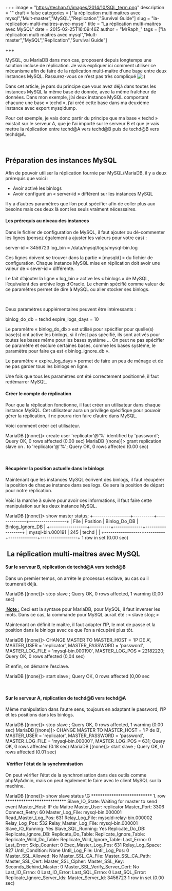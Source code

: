 +++
image = "https://techan.fr/images/2014/10/SQL_term.png"
description = ""
draft = false
categories = ["la réplication multi maitres avec mysql","Mult-master","MySQL","Replication","Survival Guide"]
slug = "la-replication-multi-maitres-avec-mysql"
title = "La réplication multi-maitres avec MySQL"
date = 2015-02-25T16:09:46Z
author = "MrRaph_"
tags = ["la réplication multi maitres avec mysql","Mult-master","MySQL","Replication","Survival Guide"]

+++


MySQL, ou MariaDB dans mon cas, proposent depuis longtemps une solution incluse de réplication. Je vais expliquer ici comment utiliser ce mécanisme afin de faire de la réplication multi-maitre d’une base entre deux instances MySQL. Rassurez-vous ce n’est pas très compliqué ![:)](http://blog.techan.fr/wp-includes/images/smilies/simple-smile.png)

Dans cet article, je pars du principe que vous avez déjà dans toutes les instances MySQL la même base de donnée, avec la même fraîcheur de données. Dans mon exemple, j’ai deux instance MySQL comportant chacune une base « techd », j’ai créé cette base dans ma deuxième instance avec export mysqldump.

Pour cet exemple, je vais donc partir du principe que ma base « techd » existait sur le serveur A, que je l’ai importé sur le serveur B et que je vais mettre la réplication entre techd@A vers techd@B puis de techd@B vers techd@A.

 


## Préparation des instances MySQL

Afin de pouvoir utiliser la réplication fournie par MySQL/MariaDB, il y a deux prérequis que voici :

- Avoir activé les binlogs
- Avoir configuré un « server-id » différent sur les instances MySQL

Il y a d’autres paramètres que l’on peut spécifier afin de coller plus aux besoins mais ces deux là sont les seuls vraiment nécessaires.

#### Les prérequis au niveau des instances

Dans le fichier de configuration de MySQL, il faut ajouter ou dé-commenter les lignes (pensez également a ajuster les valeurs pour votre cas) :

server-id = 3456723 log_bin = /data/mysql/logs/mysql-bin.log

Ces lignes doivent se trouver dans la partie « [mysqld] » du fichier de configuration. Chaque instance MySQL mise en réplication doit avoir une valeur de « sever-id » différente.

Le fait d’ajouter la ligne « log_bin » active les « binlogs » de MySQL, l’équivalent des archive logs d’Oracle. Le chemin spécifié comme valeur de ce paramètres permet de dire à MySQL ou aller stocker ses binlogs.

 

Deux paramètres supplémentaires peuvent être intéressants :

binlog_do_db = techd expire_logs_days = 10

Le paramètre « binlog_do_db » est utilisé pour spécifier pour quelle(s) base(s) ont active les binlogs, si il n’est pas spécifié, ils sont activés pour toutes les bases même pour les bases système … On peut ne pas spécifier ce paramètre et exclure certaines bases, comme les bases système, le paramètre pour faire ça est « binlog_ignore_db ».

Le paramètre « expire_log_days » permet de faire un peu de ménage et de ne pas garder tous les binlogs en ligne.

Une fois que tous les paramètres ont été correctement positionné, il faut redémarrer MySQL.

#### Créer le compte de réplication

Pour que la réplication fonctionne, il faut créer un utilisateur dans chaque instance MySQL. Cet utilisateur aura un privilège spécifique pour pouvoir gérer la réplication, il ne pourra rien faire d’autre dans MySQL.

Voici comment créer cet utilisateur.

MariaDB [(none)]> create user 'replicator'@'%' identified by 'password'; Query OK, 0 rows affected (0.00 sec) MariaDB [(none)]> grant replication slave on *.* to 'replicator'@'%'; Query OK, 0 rows affected (0.00 sec)

 

#### Récupérer la position actuelle dans le binlogs

Maintenant que les instances MySQL écrivent des binlogs, il faut récupérer la position de chaque instance dans ses logs. Ce sera la position de départ pour notre réplication.

Voici la marche à suivre pour avoir ces informations, il faut faire cette manipulation sur les deux instance MySQL.

MariaDB [(none)]> show master status; +------------------+----------+--------------+------------------+ | File | Position | Binlog_Do_DB | Binlog_Ignore_DB | +------------------+----------+--------------+------------------+ | mysql-bin.000191 | 245 | techd | | +------------------+----------+--------------+------------------+ 1 row in set (0.00 sec)


##  La réplication multi-maitres avec MySQL

#### Sur le serveur B, réplication de techd@A vers techd@B

Dans un premier temps, on arrête le processus esclave, au cas ou il tournerait déjà.

MariaDB [(none)]> stop slave ; Query OK, 0 rows affected, 1 warning (0,00 sec)

**<span style="text-decoration: underline;"> Note :</span>** Ceci est la syntaxe pour MariaDB, pour MySQL, il faut inverser les mots. Dans ce cas, la commande pour MySQL aurait été : « slave stop; »

Maintenant on définit le maître, il faut adapter l’IP, le mot de passe et la position dans le binlogs avec ce que l’on a récupéré plus tôt.

MariaDB [(none)]> CHANGE MASTER TO MASTER_HOST = 'IP DE A', MASTER_USER = 'replicator', MASTER_PASSWORD = 'password', MASTER_LOG_FILE = 'mysql-bin.000190', MASTER_LOG_POS = 22182220; Query OK, 0 rows affected (0,04 sec)

Et enfin, on démarre l’esclave.

MariaDB [(none)]> start slave ; Query OK, 0 rows affected (0,00 sec

 

#### Sur le serveur A, réplication de techd@B vers techd@A

Même manipulation dans l’autre sens, toujours en adaptant le password, l’IP et les positions dans les binlogs.

MariaDB [(none)]> stop slave ; Query OK, 0 rows affected, 1 warning (0.00 sec) MariaDB [(none)]> CHANGE MASTER TO MASTER_HOST = 'IP de B', MASTER_USER = 'replicator', MASTER_PASSWORD = 'password', MASTER_LOG_FILE = 'mysql-bin.000001', MASTER_LOG_POS = 631; Query OK, 0 rows affected (0.18 sec) MariaDB [(none)]> start slave ; Query OK, 0 rows affected (0.01 sec)

####  Vérifier l’état de la synchronisation

On peut vérifier l’état de la synchronisation dans des outils comme phpMyAdmin, mais on peut également le faire avec le client MySQL sur la machine.

MariaDB [(none)]> show slave status \G *************************** 1. row *************************** Slave_IO_State: Waiting for master to send event Master_Host: IP du Maitre Master_User: replicator Master_Port: 3306 Connect_Retry: 60 Master_Log_File: mysql-bin.000001 Read_Master_Log_Pos: 631 Relay_Log_File: mysqld-relay-bin.000002 Relay_Log_Pos: 532 Relay_Master_Log_File: mysql-bin.000001 Slave_IO_Running: Yes Slave_SQL_Running: Yes Replicate_Do_DB: Replicate_Ignore_DB: Replicate_Do_Table: Replicate_Ignore_Table: Replicate_Wild_Do_Table: Replicate_Wild_Ignore_Table: Last_Errno: 0 Last_Error: Skip_Counter: 0 Exec_Master_Log_Pos: 631 Relay_Log_Space: 827 Until_Condition: None Until_Log_File: Until_Log_Pos: 0 Master_SSL_Allowed: No Master_SSL_CA_File: Master_SSL_CA_Path: Master_SSL_Cert: Master_SSL_Cipher: Master_SSL_Key: Seconds_Behind_Master: 0 Master_SSL_Verify_Server_Cert: No Last_IO_Errno: 0 Last_IO_Error: Last_SQL_Errno: 0 Last_SQL_Error: Replicate_Ignore_Server_Ids: Master_Server_Id: 3456723 1 row in set (0.00 sec)

 



